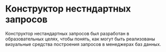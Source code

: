 # Конструктор нестндартных запросов

Конструктор нестандартных запросов был разработан в образовательных целях, чтобы понять, как могут быть реализованы визуальные средства построения запросов в менеджерах баз данных.
